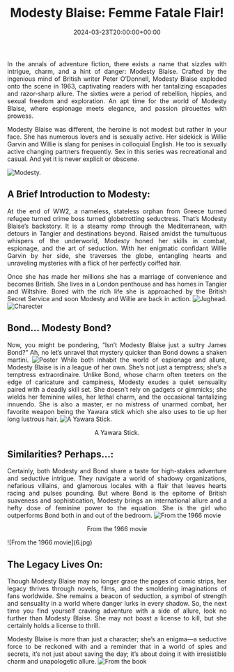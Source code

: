 ﻿---
date : "2024-03-23T20:00:00+00:00"
draft : false
title : "Modesty Blaise: Femme Fatale Flair!"
tags: ['Culture', 'Adventure', 'Heroine']
categories : ['Entertainment','Comics', 'Fiction']
---

<div style="text-align: justify; "class="container">
In the annals of adventure fiction, there exists a name that sizzles with intrigue, charm, and a hint of danger: Modesty Blaise. Crafted by the ingenious mind of British writer Peter O’Donnell, Modesty Blaise exploded onto the scene in 1963, captivating readers with her tantalizing escapades and razor-sharp allure. The sixties were a period of rebellion, hippies, and sexual freedom and exploration. An apt time for the world of Modesty Blaise, where espionage meets elegance, and passion pirouettes with prowess.

Modesty Blaise was different, the heroine is not modest but rather in your face. She has numerous lovers and is sexually active. Her sidekick is Willie Garvin and Willie is slang for penises in colloquial English. He too is sexually active changing partners frequently. Sex in this series was recreational and casual. And yet it is never explicit or obscene.

![Modesty.](1.jpg)
## A Brief Introduction to Modesty:

At the end of WW2, a nameless, stateless orphan from Greece turned refugee turned crime boss turned globetrotting seductress. That’s  Modesty Blaise’s backstory. It is a steamy romp through the Mediterranean, with detours in Tangier and destinations beyond. Raised amidst the tumultuous whispers of the underworld, Modesty honed her skills in combat, espionage, and the art of seduction. With her enigmatic confidant Willie Garvin by her side, she traverses the globe, entangling hearts and unraveling mysteries with a flick of her perfectly coiffed hair.

Once she has made her millions she has a marriage of convenience and becomes British. She lives in a London penthouse and has homes in Tangier and Wiltshire. Bored with the rich life she is approached by the British Secret Service and soon Modesty and Willie are back in action. ![Jughead.](2.jpg)
![Charecter](2.jpg)

## Bond… Modesty Bond?

Now, you might be pondering, “Isn’t Modesty Blaise just a sultry James Bond?” Ah, no let’s unravel that mystery quicker than Bond downs a shaken martini. 
![Poster](3.jpg)
While both inhabit the world of espionage and allure, Modesty Blaise is in a league of her own. She’s not just a temptress; she’s a temptress extraordinaire. Unlike Bond, whose charm often teeters on the edge of caricature and campiness, Modesty exudes a quiet sensuality paired with a deadly skill set. She doesn’t rely on gadgets or gimmicks; she wields her feminine wiles, her lethal charm, and the occasional tantalizing innuendo. She is also a master, er no mistress of unarmed combat, her favorite weapon being the Yawara stick which she also uses to tie up her long lustrous hair.
![A Yawara Stick.](4.jpg)
<p align='center'>A Yawara Stick.</p>

## Similarities? Perhaps…:

Certainly, both Modesty and Bond share a taste for high-stakes adventure and seductive intrigue. They navigate a world of shadowy organizations, nefarious villains, and glamorous locales with a flair that leaves hearts racing and pulses pounding. But where Bond is the epitome of British suaveness and sophistication, Modesty brings an international allure and a hefty dose of feminine power to the equation. She is the girl who outperforms Bond both in and out of the bedroom.
![From the 1966 movie](5.jpg)
<p align='center'>From the 1966 movie</p>
![From the 1966 movie](6.jpg)

## The Legacy Lives On:

Though Modesty Blaise may no longer grace the pages of comic strips, her legacy thrives through novels, films, and the smoldering imaginations of fans worldwide. She remains a beacon of seduction, a symbol of strength and sensuality in a world where danger lurks in every shadow. So, the next time you find yourself craving adventure with a side of allure, look no further than Modesty Blaise. She may not boast a license to kill, but she certainly holds a license to thrill.

Modesty Blaise is more than just a character; she’s an enigma—a seductive force to be reckoned with and a reminder that in a world of spies and secrets, it’s not just about saving the day; it’s about doing it with irresistible charm and unapologetic allure.
![From the book](7.jpg)
</div>